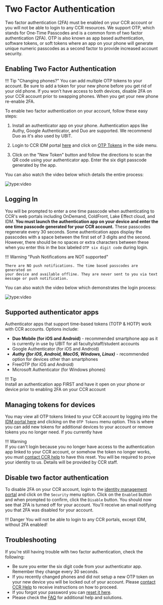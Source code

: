 # Two Factor Authentication

Two factor authentication (2FA) must be enabled on your CCR account or you will
not be able to login to any CCR resources. We support OTP, which stands for
One-Time Passcodes and is a common form of two factor authentication (2FA). OTP
is also known as app based authentication, software tokens, or soft tokens
where an app on your phone will generate unique numeric passcodes as a second
factor to provide increased account security.

## Enabling Two Factor Authentication

!!! Tip "Changing phones?" 
    You can add multiple OTP tokens to your account. Be sure
    to add a token for your new phone before you get rid of your old phone. If
    you won't have access to both devices, disable 2FA on your CCR account
    prior to swapping phones. When you get your new phone re-enable 2FA.  

To enable two factor authentication on your account, follow these easy steps:

1. Install an authenticator app on your phone. Authentication apps like Authy,
   Google Authenticator, and Duo are supported. We recommend Duo as it's also used by UBIT.

2. Login to CCR IDM portal [here](https://idm.ccr.buffalo.edu/) and click on
   [OTP Tokens](https://idm.ccr.buffalo.edu/otp) in the side menu.

3. Click on the "New Token" button and follow the directions to scan the QR
   code using your authenticator app. Enter the six digit passcode generated by the app.

You can also watch the video below which details the entire process:

![type:video](https://youtube.com/embed/BDd-J1DAwsw)  

## Logging In

You will be prompted to enter a one time passcode when authenticating to CCR's
web portals including OnDemand, ColdFront, Lake Effect cloud, and IDM. **You
must launch the authentication app on your device and enter the one time
passcode generated for your CCR account.**  These passcodes regenerate every 30
seconds. Some authentication apps display the passcodes with a space between
the first set of 3 digits and the second.  However, there should be no spaces
or extra characters between these when you enter this in the box labeled `OTP six digit code`
during login.

!!! Warning "Push Notifications are NOT supported"

    There are NO push notifications. The time based passcodes are generated on
    your device and available offline. They are never sent to you via text
    message or push notification.

You can also watch the video below which demonstrates the login process:

![type:video](https://youtube.com/embed/g6hWYooFKWE)

## Supported authenticator apps

Authenticator apps that support time-based tokens (TOTP & HOTP) work with CCR
accounts.  Options include:  

- **Duo Mobile (for iOS and Android)** - recommended smartphone app as it is
  currently in use by UBIT for all faculty/staff/student accounts  
- Google Authenticator (for iOS and Android)  
- **_Authy (for iOS, Android, MacOS, Windows, Linux)_** - recommended option for devices other than smartphones  
- FreeOTP (for iOS and Android)  
- Microsoft Authenticator (for Windows phones)  

!!! Tip    
    Install an authentication app FIRST and have it open on your phone or
    device prior to enabling 2FA on your CCR account  

## Managing tokens for devices  

You may view all OTP tokens linked to your CCR account by logging into the [IDM
portal here](https://idm.ccr.buffalo.edu) and clicking on the `OTP Tokens` menu
option. This is where you can add new tokens for additional devices to your
account or remove tokens you no longer need.  If you currently have

!!! Warning  
    If you can't login because you no longer have access to the authentication
    app linked to your CCR account, or somehow the token no longer works, you
    must [contact CCR help](help.md) to have this reset.  You will be
    required to prove your identity to us.  Details will be provided by CCR
    staff.

## Disable two factor authentication  

To disable 2FA on your CCR account, login to the [identity management
portal](https://idm.ccr.buffalo.edu) and click on the `Security` menu option.
Click on the `Enabled` button and when prompted to confirm, click the `Disable`
button.  You should now see that 2FA is turned off for your account.  You'll
receive an email notifying you that 2FA was disabled for your account.    

!!! Danger
    You will not be able to login to any CCR portals, except IDM, without 2FA enabled!  

## Troubleshooting

If you're still having trouble with two factor authentication, check the following:

- Be sure you enter the six digit code from your authenticator app. Remember they
  change every 30 seconds.
- If you recently changed phones and did not setup a new OTP token on your new
  device you will be locked out of your account. Please [contact CCR Help](help.md)
  to receive instructions on how to proceed.
- If you forgot your password you can [reset it here](https://idm.ccr.buffalo.edu/auth/forgotpw).
- Please check the [FAQ](faq.md) for additional help and solutions.
